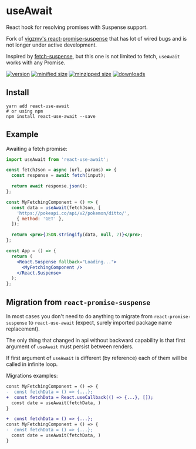 
# useAwait

React hook for resolving promises with Suspense support.

Fork of [vigzmv's react-promise-suspense](https://github.com/vigzmv/react-promise-suspense) that has lot of wired bugs and is not longer under active development.

Inspired by [fetch-suspense](https://github.com/CharlesStover/fetch-suspense), but this one is not limited to fetch, `useAwait` works with any Promise.

[![version](https://img.shields.io/npm/v/react-use-await.svg)](https://www.npmjs.com/package/react-use-await)
[![minified size](https://img.shields.io/bundlephobia/min/react-use-await.svg)](https://www.npmjs.com/package/react-use-await)
[![minzipped size](https://img.shields.io/bundlephobia/minzip/react-use-await.svg)](https://www.npmjs.com/package/react-use-await)
[![downloads](https://img.shields.io/npm/dt/react-use-await.svg)](https://www.npmjs.com/package/react-use-await)

## Install

```yarn
yarn add react-use-await
# or using npm
npm install react-use-await --save
```

## Example

Awaiting a fetch promise:

```jsx
import useAwait from 'react-use-await';

const fetchJson = async (url, params) => {
  const response = await fetch(input);

  return await response.json();
};

const MyFetchingComponent = () => {
  const data = useAwait(fetchJson, [
    'https://pokeapi.co/api/v2/pokemon/ditto/',
    { method: 'GET' },
  ]);

  return <pre>{JSON.stringify(data, null, 2)}</pre>;
};

const App = () => {
  return (
    <React.Suspense fallback="Loading...">
      <MyFetchingComponent />
    </React.Suspense>
  );
};
```


## Migration from `react-promise-suspense`

In most cases you don't need to do anything to migrate from `react-promise-suspense` to `react-use-await` (expect, surely imported package name replacement).

The only thing that changed in api without backward capability is that first argument of `useAwait` must persist between renders.

If first argument of `useAwait` is different (by reference) each of them will be called in infinite loop.

Migrations examples:

```diff
const MyFetchingComponent = () => {
-  const fetchData = () => {...};
+  const fetchData = React.useCallback(() => {...}, []);
  const date = useAwait(fetchData, )
}
```

```diff
+  const fetchData = () => {...};
const MyFetchingComponent = () => {
-  const fetchData = () => {...};
  const date = useAwait(fetchData, )
}
```
